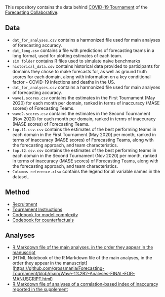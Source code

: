 This repository contains the data behind [COVID-19 Tournament](https://predictions.uwaterloo.ca/tournament) of the [Forecasting Collaborative](https://predictions.uwaterloo.ca/).

## Data

* `dat_for_analyses.csv` contains a harmonized file used for main analyses of forecasting accuracy.
* `dat_long.csv` contains a file with predictions of forecasting teams in a long format, used for plotting estimates of each team.
* `sim folder` contains R files used to simulate naive benchmarks
* `historical_data.csv` contains historical data provided to participants for domains they chose to make forecasts for, as well as ground truth scores for each domain, along with information on a key conditional factor - COVID-19 infections and deaths in the US.
* `dat_for_analyses.csv` contains a harmonized file used for main analyses of forecasting accuracy.
* `wave1.scores.csv` contains the estimates in the First Tournament (May 2020) for each month per domain, ranked in terms of inaccuracy (MASE scores) of Forecasting Teams.
* `wave2.scores.csv` contains the estimates in the Second Tournament (Nov 2020) for each month per domain, ranked in terms of inaccuracy (MASE scores) of Forecasting Teams.
* `top.t1.csv.csv` contains the estimates of the best performing teams in each domain in the First Tournament (May 2020) per month, ranked in terms of inaccuracy (MASE scores) of Forecasting Teams, along with the forecasting approach, and team characteristics.
* `top.t2.csv.csv` contains the estimates of the best performing teams in each domain in the Second Tournament (Nov 2020) per month, ranked in terms of inaccuracy (MASE scores) of Forecasting Teams, along with the forecasting approach, and team characteristics.
* `Columns reference.xlsx` contains the legend for all variable names in the dataset.

## Method

* [Recruitment](https://predictions.uwaterloo.ca/tournament/)
* [Tournament Instructions](https://predictions.uwaterloo.ca/instructions/)
* [Codebook for model complexity](https://github.com/grossmania/Forecasting-Tournament/blob/main/ModelType+ComplexityCodebook_2020-07-21-MTG-LT-57.docx?raw=true)
* [Codebook for counterfactuals](https://github.com/grossmania/Forecasting-Tournament/blob/main/TournamentCounterfactualWorldviewCodebook_2021-07-12.docx?raw=true)


## Analyses

* [R Markdown file of the main analyses, in the order they appear in the manuscript](https://github.com/grossmania/Forecasting-Tournament/blob/main/Wave%201%2B2%20Analyses%20FINAL%20FOR%20MANUSCRIPT.Rmd)
* [HTML Notebook of the R Markdown file of the main analyses, in the order they appear in the manuscript] (https://github.com/grossmania/Forecasting-Tournament/blob/main/Wave-1%2B2-Analyses-FINAL-FOR-MANUSCRIPT.html)
* [R Markdown file of analyses of a correlation-based index of inaccuracy reported in the supplement](https://github.com/grossmania/Forecasting-Tournament/blob/d9b9c6eea457a6c7cddeea2274bad3ea4cb25ff5/Correlation%20Coefficients%20by%20Teams%20and%20Tasks.Rmd)
